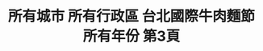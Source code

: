 ---
title: "所有城市 所有行政區 台北國際牛肉麵節 所有年份 第3頁"
description: "所有城市 所有行政區 台北國際牛肉麵節 所有年份 獲獎餐廳 第3頁"
keywords:
  - 美食競賽
  - 台灣美食
  - 美食精選
datePublished: "2025-06-30"
dateModified: "2025-07-07"
city: "所有城市"
district: "所有行政區"
award: "台北國際牛肉麵節"
year: "所有年份"
page: 3
count: 58

restaurants:
  - name: "皇家傳承牛肉麵"
    city: "新北市"
    district: "板橋區"
    address: "220新北市板橋區新海路134號"
    phone: "0282585388"
    geo: "25.023181305662096, 121.46105415252082"
    link: "新北市/板橋區/皇家傳承牛肉麵"
    google_map: "https://maps.app.goo.gl/Ep1F3oe8gws2bSBg7"
    footinder: "https://footinder.com.tw/%E6%96%B0%E5%8C%97%E5%B8%82%E6%9D%BF%E6%A9%8B%E5%8D%80/6380/"
    award:
    - name: "台北國際牛肉麵節"
      year: "2024"
  - name: "皇家傳承"
    city: "新北市"
    district: "板橋區"
    address: "220新北市板橋區重慶路220-1號"
    phone: "0229563718"
    geo: "25.00201832430965, 121.46265156858681"
    link: "新北市/板橋區/皇家傳承"
    google_map: "https://maps.app.goo.gl/h6dmCYKp2qrHfvYE6"
    footinder: "https://footinder.com.tw/%e6%96%b0%e5%8c%97%e5%b8%82%e6%9d%bf%e6%a9%8b%e5%8d%80/37562/"
    award:
    - name: "台北國際牛肉麵節"
      year: "2024"
  - name: "皇家傳承牛肉麵-北榮門市"
    city: "台北市"
    district: "北投區"
    address: "112台北市北投區石牌路二段201號"
    phone: "0228747328"
    geo: "25.120234722327275, 121.51979954385513"
    link: "台北市/北投區/皇家傳承牛肉麵-北榮門市"
    google_map: "https://maps.app.goo.gl/RDn9DcUoeH9sqKFg8"
    footinder: "https://footinder.com.tw/%e5%8f%b0%e5%8c%97%e5%b8%82%e5%8c%97%e6%8a%95%e5%8d%80/43412/"
    award:
    - name: "台北國際牛肉麵節"
      year: "2024"
  - name: "皇家傳承牛肉麵-亞東門市"
    city: "台北市"
    district: "北投區"
    address: "220新北市板橋區南雅南路二段21號"
    phone: "0289665168"
    geo: "24.998040656992913, 121.4532464851711"
    link: "台北市/北投區/皇家傳承牛肉麵-亞東門市"
    google_map: "https://maps.app.goo.gl/3KeDif9LivY22Um39"
    footinder: "https://footinder.com.tw/%e6%96%b0%e5%8c%97%e5%b8%82%e6%9d%bf%e6%a9%8b%e5%8d%80/24497/"
    award:
    - name: "台北國際牛肉麵節"
      year: "2024"
  - name: "皇家傳承牛肉麵-桃機門市-(第二航廈B2)"
    city: "台北市"
    district: "北投區"
    address: "337桃園市大園區航站南路9號B2"
    phone: "033833865"
    geo: "25.07662498169683, 121.23229183124404"
    link: "台北市/北投區/皇家傳承牛肉麵-桃機門市-_第二航廈B2_"
    google_map: "https://maps.app.goo.gl/cLeD9Jy7UVy57i7DA"
    footinder: ""
    award:
    - name: "台北國際牛肉麵節"
      year: "2024"
  - name: "皇家傳承牛肉麵-桃機門市(第二航廈4F)"
    city: "台北市"
    district: "北投區"
    address: "337桃園市大園區航站南路9號4樓"
    phone: "033833885"
    geo: "25.07675051664456, 121.23199356911401"
    link: "台北市/北投區/皇家傳承牛肉麵-桃機門市_第二航廈4F_"
    google_map: "https://maps.app.goo.gl/dXCiHjctfiH7Vrei6"
    footinder: "https://footinder.com.tw/%e6%a1%83%e5%9c%92%e5%b8%82%e5%a4%a7%e5%9c%92%e5%8d%80/63954/"
    award:
    - name: "台北國際牛肉麵節"
      year: "2024"
  - name: "達人麵館"
    city: "台北市"
    district: "內湖區"
    address: "114台北市內湖區環山路一段9巷7號"
    phone: "0227989901"
    geo: "25.082961288139547, 121.56600645040385"
    link: "台北市/內湖區/達人麵館"
    google_map: "https://maps.app.goo.gl/fb7muVh6Ksfvafx76"
    footinder: "https://footinder.com.tw/%e5%8f%b0%e5%8c%97%e5%b8%82%e5%85%a7%e6%b9%96%e5%8d%80/50268/"
    award:
    - name: "台北國際牛肉麵節"
      year: "2024"
  - name: "癮-自在"
    city: "新北市"
    district: "中和區"
    address: "235新北市中和區中安街70號"
    phone: ""
    geo: "25.00221962406057, 121.5124245684332"
    link: "新北市/中和區/癮-自在"
    google_map: "https://maps.app.goo.gl/g455zVGbFoSWbUqL7"
    footinder: "https://footinder.com.tw/%e6%96%b0%e5%8c%97%e5%b8%82%e4%b8%ad%e5%92%8c%e5%8d%80/181100/"
    award:
    - name: "台北國際牛肉麵節"
      year: "2024"
  - name: "阿牛牛肉麵"
    city: "台東縣"
    district: "台東市"
    address: "950台東縣台東市中華路一段83號"
    phone: "089348830"
    geo: "22.759193343429246, 121.15795717164498"
    link: "台東縣/台東市/阿牛牛肉麵"
    google_map: "https://maps.app.goo.gl/HerFrbwTxPr67V2t5"
    footinder: "https://footinder.com.tw/%E5%8F%B0%E6%9D%B1%E7%B8%A3%E5%8F%B0%E6%9D%B1%E5%B8%82/177872/"
    award:
    - name: "台北國際牛肉麵節"
      year: "2024"
---